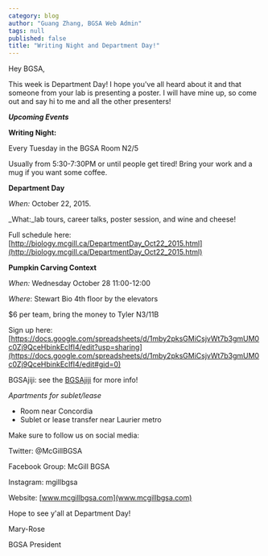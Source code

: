 ```yaml
---
category: blog
author: "Guang Zhang, BGSA Web Admin"
tags: null
published: false
title: "Writing Night and Department Day!"
---
```


Hey BGSA,

This week is Department Day! I hope you've all heard about it and that someone from your lab is presenting a poster.  I will have mine up, so come out and say hi to me and all the other presenters!

_**Upcoming Events**_

**Writing Night:**

Every Tuesday in the BGSA Room N2/5

Usually from 5:30-7:30PM or until people get tired!
Bring your work and a mug if you want some coffee.

**Department Day**

_When:_ October 22, 2015.

_What:_lab tours, career talks, poster session, and wine and cheese!

Full schedule here:
[http://biology.mcgill.ca/DepartmentDay_Oct22_2015.html](http://biology.mcgill.ca/DepartmentDay_Oct22_2015.html)

**Pumpkin Carving Context**

_When:_ Wednesday October 28 11:00-12:00

_Where_: Stewart Bio 4th floor by the elevators

$6 per team, bring the money to Tyler N3/11B

Sign up here: [https://docs.google.com/spreadsheets/d/1mby2pksGMiCsjvWt7b3gmUM0c0Zj9QceHbinkEcIfI4/edit?usp=sharing](https://docs.google.com/spreadsheets/d/1mby2pksGMiCsjvWt7b3gmUM0c0Zj9QceHbinkEcIfI4/edit#gid=0)


BGSAjiji: see the [BGSAjiji](https://docs.google.com/spreadsheets/d/1s9BcBibvzUni4RXZ90X5_LQtxD_19S6mxys_-VmQ1CM/edit?pli=1#gid=0) for more info!

_Apartments for sublet/lease_
- Room near Concordia
- Sublet or lease transfer near Laurier metro

Make sure to follow us on social media:

Twitter: @McGillBGSA

Facebook Group: McGill BGSA

Instagram: mgillbgsa

Website: [www.mcgillbgsa.com](www.mcgillbgsa.com)


Hope to see y'all at Department Day!

Mary-Rose

BGSA President